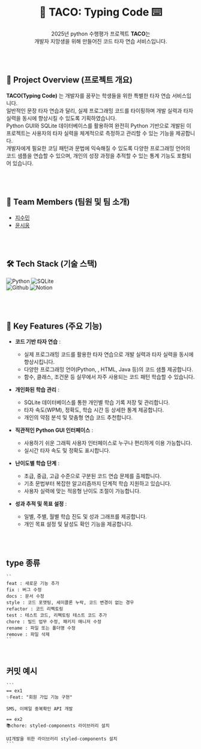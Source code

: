 <div align="center">
  <h1>🐙 TACO: Typing Code ⌨️</h1>
  <p>2025년 python 수행평가 프로젝트 <b>TACO</b>는 </br>
    개발자 지망생을 위해 만들어진 코드 타자 연습 서비스입니다.
  </p> 
</div>

</br>
</br>

## 🧾 Project Overview (프로젝트 개요)
**TACO(Typing Code)** 는 개발자를 꿈꾸는 학생들을 위한 특별한 타자 연습 서비스입니다. </br>
일반적인 문장 타자 연습과 달리, 실제 프로그래밍 코드를 타이핑하며 개발 실력과 타자 실력을 동시에 향상시킬 수 있도록 기획하였습니다. </br>
Python GUI와 SQLite 데이터베이스를 활용하여 완전히 Python 기반으로 개발된 이 프로젝트는 사용자의 타자 실력을 체계적으로 측정하고 관리할 수 있는 기능을 제공합니다. </br>
개발자에게 필요한 코딩 패턴과 문법에 익숙해질 수 있도록 다양한 프로그래밍 언어의 코드 샘플을 연습할 수 있으며, 개인의 성장 과정을 추적할 수 있는 통계 기능도 포함되어 있습니다.</br>

</br>
</br>


## 👥 Team Members (팀원 및 팀 소개)
<ul>
  <li><a href="https://github.com/cuzurmyhabit">지수민</a></li>
  <li><a href="https://github.com/siwoong28">윤시웅</a></li>
</ul>

</br>
</br>

## 🛠️ Tech Stack (기술 스택) 
![Python](https://img.shields.io/badge/Python-3776AB?style=for-the-badge&logo=python&logoColor=yellow)
![SQLite](https://img.shields.io/badge/sqlite-%2307405e.svg?style=for-the-badge&logo=sqlite&logoColor=white) </br>
![Github](https://img.shields.io/badge/GitHub-100000?style=for-the-badge&logo=github&logoColor=white) 
![Notion](https://img.shields.io/badge/Notion-000000?style=for-the-badge&logo=notion&logoColor=white)

</br>
</br>

## 📱 Key Features (주요 기능)
- **코드 기반 타자 연습** :
    - 실제 프로그래밍 코드를 활용한 타자 연습으로 개발 실력과 타자 실력을 동시에 향상시킵니다.
    - 다양한 프로그래밍 언어(Python, , HTML, Java 등)의 코드 샘플 제공합니다.
    - 함수, 클래스, 조건문 등 실무에서 자주 사용되는 코드 패턴 학습할 수 있습니다.

- **개인화된 학습 관리** :
    - SQLite 데이터베이스를 통한 개인별 학습 기록 저장 및 관리합니다.
    - 타자 속도(WPM), 정확도, 학습 시간 등 상세한 통계 제공합니다.
    - 개인의 약점 분석 및 맞춤형 연습 코드 추천합니다.

- **직관적인 Python GUI 인터페이스** :
    - 사용하기 쉬운 그래픽 사용자 인터페이스로 누구나 편리하게 이용 가능합니다.
    - 실시간 타자 속도 및 정확도 표시합니다.


- **난이도별 학습 단계** :
    - 초급, 중급, 고급 수준으로 구분된 코드 연습 문제를 출제합니다.
    - 기초 문법부터 복잡한 알고리즘까지 단계적 학습 지원하고 있습니다.
    - 사용자 실력에 맞는 적응형 난이도 조절이 가능합니다.

- **성과 추적 및 목표 설정** :
    - 일별, 주별, 월별 학습 진도 및 성과 그래프를 제공합니다.
    - 개인 목표 설정 및 달성도 확인 기능을 제공합니다.

 </br>
 </br>

 ## type 종류

    ``
    feat : 새로운 기능 추가
    fix : 버그 수정
    docs : 문서 수정
    style : 코드 포맷팅, 세미콜론 누락, 코드 변경이 없는 경우
    refactor : 코드 리펙토링
    test : 테스트 코드, 리펙토링 테스트 코드 추가
    chore : 빌드 업무 수정, 패키지 매니저 수정
    rename : 파일 또는 폴더명 수정
    remove : 파일 삭제
    ``

</br>

## 커밋 예시
    ```
    == ex1
    ✨Feat: "회원 가입 기능 구현"

    SMS, 이메일 중복확인 API 개발

    == ex2
    📚chore: styled-components 라이브러리 설치

    UI개발을 위한 라이브러리 styled-components 설치
    ```
